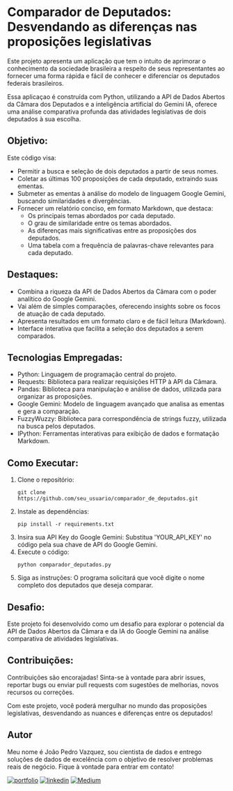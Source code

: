 # Comparador de Deputados: Desvendando as diferenças nas proposições legislativas

Este projeto apresenta um aplicação que tem o intuito de aprimorar o conhecimento da sociedade brasileira a respeito de seus representantes ao fornecer uma forma rápida e fácil de conhecer e diferenciar os deputados federais brasileiros.

Essa aplicaçao é construída com Python, utilizando a API de Dados Abertos da Câmara dos Deputados e a inteligência artificial do Gemini IA, oferece uma análise comparativa profunda das atividades legislativas de dois deputados à sua escolha.

## Objetivo:
Este código visa:
- Permitir a busca e seleção de dois deputados a partir de seus nomes.
- Coletar as últimas 100 proposições de cada deputado, extraindo suas ementas.
- Submeter as ementas à análise do modelo de linguagem Google Gemini, buscando similaridades e divergências.
- Fornecer um relatório conciso, em formato Markdown, que destaca:
  - Os principais temas abordados por cada deputado.
  - O grau de similaridade entre os temas abordados.
  - As diferenças mais significativas entre as proposições dos deputados.
  - Uma tabela com a frequência de palavras-chave relevantes para cada deputado.

## Destaques:
- Combina a riqueza da API de Dados Abertos da Câmara com o poder analítico do Google Gemini.
- Vai além de simples comparações, oferecendo insights sobre os focos de atuação de cada deputado.
- Apresenta resultados em um formato claro e de fácil leitura (Markdown).
- Interface interativa que facilita a seleção dos deputados a serem comparados.

## Tecnologias Empregadas:
- Python: Linguagem de programação central do projeto.
- Requests: Biblioteca para realizar requisições HTTP à API da Câmara.
- Pandas: Biblioteca para manipulação e análise de dados, utilizada para organizar as proposições.
- Google Gemini: Modelo de linguagem avançado que analisa as ementas e gera a comparação.
- FuzzyWuzzy: Biblioteca para correspondência de strings fuzzy, utilizada na busca pelos deputados.
- IPython: Ferramentas interativas para exibição de dados e formatação Markdown.

## Como Executar:
1. Clone o repositório:
   ```
   git clone https://github.com/seu_usuario/comparador_de_deputados.git
   ```
2. Instale as dependências:
   ```
   pip install -r requirements.txt
   ```
3. Insira sua API Key do Google Gemini:
   Substitua 'YOUR_API_KEY' no código pela sua chave de API do Google Gemini.
4. Execute o código:
   ```
   python comparador_deputados.py
   ```
5. Siga as instruções: O programa solicitará que você digite o nome completo dos deputados que deseja comparar.

## Desafio:
Este projeto foi desenvolvido como um desafio para explorar o potencial da API de Dados Abertos da Câmara e da IA do Google Gemini na análise comparativa de atividades legislativas.

## Contribuições:
Contribuições são encorajadas! Sinta-se à vontade para abrir issues, reportar bugs ou enviar pull requests com sugestões de melhorias, novos recursos ou correções.

Com este projeto, você poderá mergulhar no mundo das proposições legislativas, desvendando as nuances e diferenças entre os deputados!

## Autor
Meu nome é João Pedro Vazquez, sou cientista de dados e entrego soluções de dados de excelência com o objetivo de resolver problemas reais de negócio. Fique à vontade para entrar em contato!

[![portfolio](https://img.shields.io/badge/my_portfolio-000?style=for-the-badge&logo=ko-fi&logoColor=white)](https://jpvazquezz.github.io/)
[![linkedin](https://img.shields.io/badge/linkedin-0A66C2?style=for-the-badge&logo=linkedin&logoColor=white)](https://www.linkedin.com/in/joao-pedro-vazquez/)
[![Medium](https://img.shields.io/badge/Medium-12100E?style=for-the-badge&logo=medium&logoColor=white)](https://medium.com/@jpvazquez)
